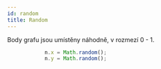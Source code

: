 ```yaml
---
id: random
title: Random
---
```


Body grafu jsou umístěny náhodně, v rozmezí 0 - 1.

```js
            n.x = Math.random();
            n.y = Math.random();
```